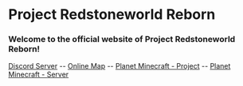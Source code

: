 
# Project Redstoneworld Reborn  

### Welcome to the official website of Project Redstoneworld Reborn!  

[Discord Server](https://discord.gg/G4UYpxy) -- [Online Map](http://map.theredstoneworld.tk:7777/) -- [Planet Minecraft - Project](https://www.planetminecraft.com/project/the-redstone-theme-park/) -- [Planet Minecraft - Server](https://www.planetminecraft.com/server/agent-ij-s-server/)
